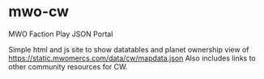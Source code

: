 # mwo-cw
MWO Faction Play JSON Portal

Simple html and js site to show datatables and planet ownership view of https://static.mwomercs.com/data/cw/mapdata.json
Also includes links to other community resources for CW.

